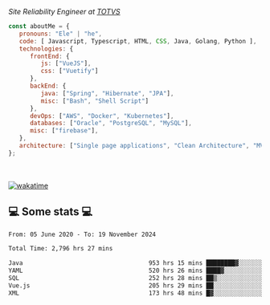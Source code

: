 <p><em>Site Reliability Engineer at <a href="https://www.totvs.com/">TOTVS</a></br>
</em></p>


```javascript
const aboutMe = {
   pronouns: "Ele" | "he",
   code: [ Javascript, Typescript, HTML, CSS, Java, Golang, Python ],
   technologies: {
      frontEnd: {
         js: ["VueJS"],
         css: ["Vuetify"]
      },
      backEnd: {
         java: ["Spring", "Hibernate", "JPA"],
         misc: ["Bash", "Shell Script"]
      },
      devOps: ["AWS", "Docker", "Kubernetes"],
      databases: ["Oracle", "PostgreSQL", "MySQL"],
      misc: ["firebase"],
   },
   architecture: ["Single page applications", "Clean Architecture", "MVC", "Microservices"],
};
```
</br></br>
[![wakatime](https://wakatime.com/badge/user/a3a8ed06-d304-4d6b-bc86-4adc418cdea7.svg)](https://wakatime.com/@a3a8ed06-d304-4d6b-bc86-4adc418cdea7)
<h2>💻 Some stats 💻</h2>

<!--START_SECTION:waka-->

```txt
From: 05 June 2020 - To: 19 November 2024

Total Time: 2,796 hrs 27 mins

Java                                   953 hrs 15 mins ████████▓░░░░░░░░░░░░░░░░   34.09 %
YAML                                   520 hrs 26 mins ████▓░░░░░░░░░░░░░░░░░░░░   18.61 %
SQL                                    252 hrs 28 mins ██▒░░░░░░░░░░░░░░░░░░░░░░   09.03 %
Vue.js                                 205 hrs 29 mins ██░░░░░░░░░░░░░░░░░░░░░░░   07.35 %
XML                                    173 hrs 48 mins █▓░░░░░░░░░░░░░░░░░░░░░░░   06.22 %
```

<!--END_SECTION:waka-->
